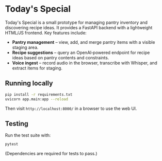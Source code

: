 # Today's Special

Today's Special is a small prototype for managing pantry inventory and discovering recipe ideas.
It provides a FastAPI backend with a lightweight HTML/JS frontend. Key features include:

- **Pantry management** – view, add, and merge pantry items with a visible staging area.
- **Recipe suggestions** – query an OpenAI‑powered endpoint for recipe ideas based on pantry contents and constraints.
- **Voice ingest** – record audio in the browser, transcribe with Whisper, and extract items for staging.

## Running locally

```bash
pip install -r requirements.txt
uvicorn app.main:app --reload
```

Then visit `http://localhost:8000/` in a browser to use the web UI.

## Testing

Run the test suite with:

```bash
pytest
```

(Dependencies are required for tests to pass.)
